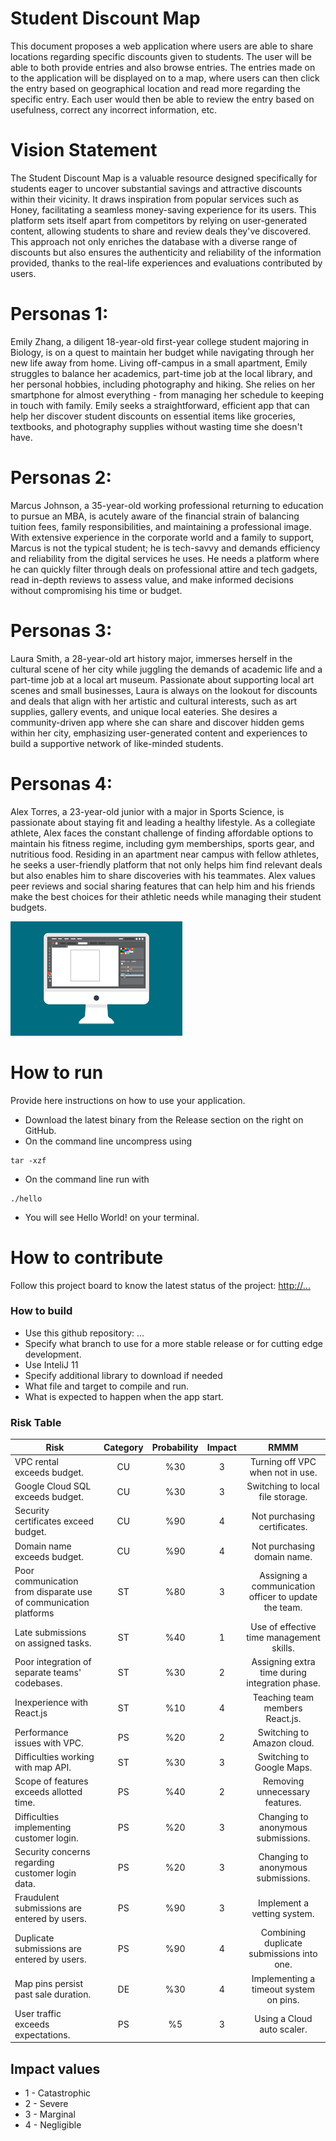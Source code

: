 # Student Discount Map

This document proposes a web application where users are able to share locations regarding specific discounts given to students. The user will be able to both provide entries and also browse entries. The entries made on to the application will be displayed on to a map, where users can then click the entry based on geographical location and read more regarding the specific entry. Each user would then be able to review the entry based on usefulness, correct any incorrect information, etc.

# Vision Statement

The Student Discount Map is a valuable resource designed specifically for students eager to uncover substantial savings and attractive discounts within their vicinity. It draws inspiration from popular services such as Honey, facilitating a seamless money-saving experience for its users. This platform sets itself apart from competitors by relying on user-generated content, allowing students to share and review deals they've discovered. This approach not only enriches the database with a diverse range of discounts but also ensures the authenticity and reliability of the information provided, thanks to the real-life experiences and evaluations contributed by users.

# Personas 1:

Emily Zhang, a diligent 18-year-old first-year college student majoring in Biology, is on a quest to maintain her budget while navigating through her new life away from home. Living off-campus in a small apartment, Emily struggles to balance her academics, part-time job at the local library, and her personal hobbies, including photography and hiking. She relies on her smartphone for almost everything - from managing her schedule to keeping in touch with family. Emily seeks a straightforward, efficient app that can help her discover student discounts on essential items like groceries, textbooks, and photography supplies without wasting time she doesn't have.

# Personas 2:

Marcus Johnson, a 35-year-old working professional returning to education to pursue an MBA, is acutely aware of the financial strain of balancing tuition fees, family responsibilities, and maintaining a professional image. With extensive experience in the corporate world and a family to support, Marcus is not the typical student; he is tech-savvy and demands efficiency and reliability from the digital services he uses. He needs a platform where he can quickly filter through deals on professional attire and tech gadgets, read in-depth reviews to assess value, and make informed decisions without compromising his time or budget.

# Personas 3:

Laura Smith, a 28-year-old art history major, immerses herself in the cultural scene of her city while juggling the demands of academic life and a part-time job at a local art museum. Passionate about supporting local art scenes and small businesses, Laura is always on the lookout for discounts and deals that align with her artistic and cultural interests, such as art supplies, gallery events, and unique local eateries. She desires a community-driven app where she can share and discover hidden gems within her city, emphasizing user-generated content and experiences to build a supportive network of like-minded students.

# Personas 4:

Alex Torres, a 23-year-old junior with a major in Sports Science, is passionate about staying fit and leading a healthy lifestyle. As a collegiate athlete, Alex faces the constant challenge of finding affordable options to maintain his fitness regime, including gym memberships, sports gear, and nutritious food. Residing in an apartment near campus with fellow athletes, he seeks a user-friendly platform that not only helps him find relevant deals but also enables him to share discoveries with his teammates. Alex values peer reviews and social sharing features that can help him and his friends make the best choices for their athletic needs while managing their student budgets.

![This is a screenshot.](images.png)

# How to run

Provide here instructions on how to use your application.

- Download the latest binary from the Release section on the right on GitHub.
- On the command line uncompress using

```
tar -xzf
```

- On the command line run with

```
./hello
```

- You will see Hello World! on your terminal.

# How to contribute

Follow this project board to know the latest status of the project: [http://...]([http://...])

### How to build

- Use this github repository: ...
- Specify what branch to use for a more stable release or for cutting edge development.
- Use InteliJ 11
- Specify additional library to download if needed
- What file and target to compile and run.
- What is expected to happen when the app start.

### Risk Table

| Risk                       | Category | Probability | Impact |               RMMM               |
| -------------------------- | :------: | :---------: | :----: | :------------------------------: |
| VPC rental exceeds budget. |    CU    |     %30     |   3    | Turning off VPC when not in use. |
| Google Cloud SQL exceeds budget. |    CU    |     %30     |   3    | Switching to local file storage. |
| Security certificates exceed budget. |    CU    |     %90     |   4    | Not purchasing certificates. |
| Domain name exceeds budget. |    CU    |     %90     |   4    | Not purchasing domain name. |
|Poor communication from disparate use of communication platforms| ST | %80 | 3 | Assigning a communication officer to update the team.|
| Late submissions on assigned tasks. | ST | %40 | 1 | Use of effective time management skills. |
| Poor integration of separate teams' codebases. | ST | %30| 2 | Assigning extra time during integration phase. |
| Inexperience with React.js | ST | %10 | 4 | Teaching team members React.js. |
| Performance issues with VPC. |   PS  | %20  | 2 | Switching to Amazon cloud. |
| Difficulties working with map API. | ST | %30 | 3 | Switching to Google Maps. | 
|Scope of features exceeds allotted time. | PS | %40 | 2 | Removing unnecessary features. |
| Difficulties implementing customer login. | PS | %20 | 3 | Changing to anonymous submissions.|
| Security concerns regarding customer login data. | PS | %20 | 3 | Changing to anonymous submissions.|
|Fraudulent submissions are entered by users. | PS | %90 | 3 | Implement a vetting system.|
|Duplicate submissions are entered by users. | PS | %90 | 4 | Combining duplicate submissions into one.|
|Map pins persist past sale duration. | DE | %30 | 4 | Implementing a timeout system on pins.| 
|User traffic exceeds expectations. | PS | %5 | 3 | Using a Cloud auto scaler.|


## Impact values
- 1 - Catastrophic
- 2 - Severe
- 3 - Marginal
- 4 - Negligible

